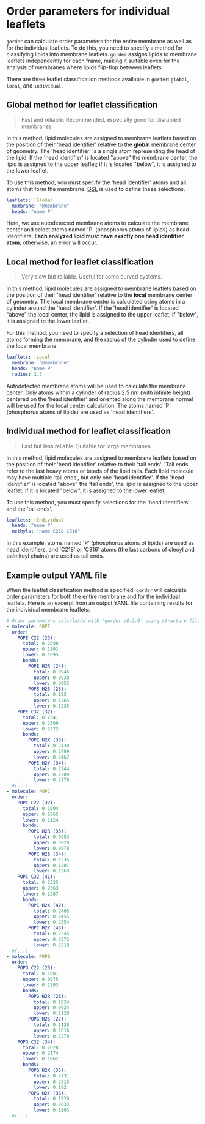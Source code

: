 # Order parameters for individual leaflets

`gorder` can calculate order parameters for the entire membrane as well as for the individual leaflets. To do this, you need to specify a method for classifying lipids into membrane leaflets. `gorder` assigns lipids to membrane leaflets independently for each frame, making it suitable even for the analysis of membranes where lipids flip-flop between leaflets.

There are three leaflet classification methods available in `gorder`: `global`, `local`, and `individual`.

## Global method for leaflet classification

> Fast and reliable. Recommended, especially good for disrupted membranes.

In this method, lipid molecules are assigned to membrane leaflets based on the position of their 'head identifier' relative to the **global** membrane center of geometry. The 'head identifier' is a single atom representing the head of the lipid. If the 'head identifier' is located "above" the membrane center, the lipid is assigned to the upper leaflet; if it is located "below", it is assigned to the lower leaflet.

To use this method, you must specify the 'head identifier' atoms and all atoms that form the membrane. [GSL](https://docs.rs/groan_rs/latest/groan_rs/#groan-selection-language) is used to define these selections.

```yaml
leaflets: !Global
  membrane: "@membrane" 
  heads: "name P"
```

Here, we use autodetected membrane atoms to calculate the membrane center and select atoms named 'P' (phosphorus atoms of lipids) as head identifiers. **Each analyzed lipid must have exactly one head identifier atom**; otherwise, an error will occur.

## Local method for leaflet classification

> Very slow but reliable. Useful for some curved systems.

In this method, lipid molecules are assigned to membrane leaflets based on the position of their 'head identifier' relative to the **local** membrane center of geometry. The local membrane center is calculated using atoms in a cylinder around the 'head identifier'. If the 'head identifier' is located "above" the local center, the lipid is assigned to the upper leaflet; if "below", it is assigned to the lower leaflet.

For this method, you need to specify a selection of head identifiers, all atoms forming the membrane, and the radius of the cylinder used to define the local membrane.

```yaml
leaflets: !Local
  membrane: "@membrane"
  heads: "name P"
  radius: 2.5
```

Autodetected membrane atoms will be used to calculate the membrane center. Only atoms within a cylinder of radius 2.5 nm (with infinite height) centered on the 'head identifier' and oriented along the membrane normal will be used for the local center calculation. The atoms named 'P' (phosphorus atoms of lipids) are used as 'head identifiers'.

## Individual method for leaflet classification

> Fast but less reliable. Suitable for large membranes.

In this method, lipid molecules are assigned to membrane leaflets based on the position of their 'head identifier' relative to their 'tail ends'. 'Tail ends' refer to the last heavy atoms or beads of the lipid tails. Each lipid molecule may have multiple 'tail ends', but only one 'head identifier'. If the 'head identifier' is located "above" the 'tail ends', the lipid is assigned to the upper leaflet; if it is located "below", it is assigned to the lower leaflet.

To use this method, you must specify selections for the 'head identifiers' and the 'tail ends'.

```yaml
leaflets: !Individual
  heads: "name P"
  methyls: "name C218 C316"
```

In this example, atoms named 'P' (phosphorus atoms of lipids) are used as head identifiers, and 'C218' or 'C316' atoms (the last carbons of oleoyl and palmitoyl chains) are used as tail ends.

## Example output YAML file

When the leaflet classification method is specified, `gorder` will calculate order parameters for both the entire membrane and for the individual leaflets. Here is an excerpt from an output YAML file containing results for the individual membrane leaflets:

```yaml
# Order parameters calculated with 'gorder v0.2.0' using structure file 'system.tpr' and trajectory file 'md.xtc'.
- molecule: POPE
  order:
    POPE C22 (23):
      total: 0.1098
      upper: 0.1101
      lower: 0.1095
      bonds:
        POPE H2R (24):
          total: 0.0946
          upper: 0.0938
          lower: 0.0955
        POPE H2S (25):
          total: 0.125
          upper: 0.1265
          lower: 0.1235
    POPE C32 (32):
      total: 0.2341
      upper: 0.2309
      lower: 0.2372
      bonds:
        POPE H2X (33):
          total: 0.2438
          upper: 0.2409
          lower: 0.2467
        POPE H2Y (34):
          total: 0.2244
          upper: 0.2209
          lower: 0.2278
  #(...)
- molecule: POPC
  order:
    POPC C22 (32):
      total: 0.1094
      upper: 0.1065
      lower: 0.1124
      bonds:
        POPC H2R (33):
          total: 0.0953
          upper: 0.0928
          lower: 0.0978
        POPC H2S (34):
          total: 0.1235
          upper: 0.1201
          lower: 0.1269
    POPC C32 (41):
      total: 0.2325
      upper: 0.2363
      lower: 0.2287
      bonds:
        POPC H2X (42):
          total: 0.2405
          upper: 0.2455
          lower: 0.2354
        POPC H2Y (43):
          total: 0.2245
          upper: 0.2272
          lower: 0.2219
  #(...)
- molecule: POPG
  order:
    POPG C22 (25):
      total: 0.1081
      upper: 0.0975
      lower: 0.1203
      bonds:
        POPG H2R (26):
          total: 0.1024
          upper: 0.0934
          lower: 0.1128
        POPG H2S (27):
          total: 0.1138
          upper: 0.1016
          lower: 0.1278
    POPG C32 (34):
      total: 0.2028
      upper: 0.2174
      lower: 0.1862
      bonds:
        POPG H2X (35):
          total: 0.2131
          upper: 0.2315
          lower: 0.192
        POPG H2Y (36):
          total: 0.1926
          upper: 0.2033
          lower: 0.1803
  #(...)
```